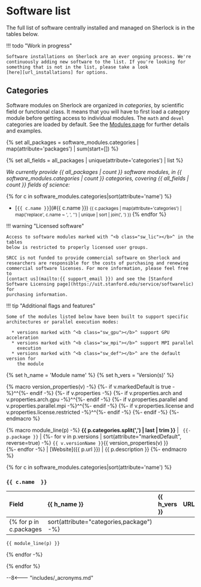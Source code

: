 # Software list

The full list of software centrally installed and managed on Sherlock is in the
tables below.

!!! todo "Work in progress"

    Software installations on Sherlock are an ever ongoing process. We're
    continuously adding new software to the list. If you're looking for
    something that is not in the list, please take a look
    [here][url_installations] for options.

## Categories

Software modules on Sherlock are organized in *categories*, by scientific field
or functional class. It means that you will have to first load a category
module before getting access to individual modules.  The `math` and `devel`
categories are loaded by default. See the [Modules page][url_modules] for
further details and examples.

{% set all_packages =  software_modules.categories |
                       map(attribute='packages') | sum(start=[]) %}

{% set all_fields   =  all_packages |
                       unique(attribute='categories') | list %}

_We currently provide {{ all_packages | count }} software modules, in {{
software_modules.categories | count }} categories, covering {{ all_fields |
count }} fields of science:_


{% for c in software_modules.categories|sort(attribute='name') %}
* [`{{ c.name }}`](#{{ c.name }}) <small>
    {{ c.packages | map(attribute='categories')
                  | map('replace', c.name ~ ', ', '')
                  | unique | sort | join(', ') }}
  </small>
{% endfor %}

!!! warning "Licensed software"

    Access to software modules marked with ^<b class="sw_lic"></b>^ in the tables
    below is restricted to properly licensed user groups.

    SRCC is not funded to provide commercial software on Sherlock and
    researchers are responsible for the costs of purchasing and renewing
    commercial software licenses. For more information, please feel free to
    [contact us](mailto:{{ support_email }}) and see the [Stanford
    Software Licensing page](https://uit.stanford.edu/service/softwarelic) for
    purchasing information.


!!! tip "Additional flags and features"

    Some of the modules listed below have been built to support specific
    architectures or parallel execution modes:

      * versions marked with ^<b class="sw_gpu"></b>^ support GPU acceleration
      * versions marked with ^<b class="sw_mpi"></b>^ support MPI parallel
        execution
      * versions marked with ^<b class="sw_def"></b>^ are the default version for
        the module

{% set h_name = '<img style="float:left;min-width:110px;visibility:hidden"/>Module&nbsp;name' %}
{% set h_vers = '<img style="float:left;min-width:90px;visibility:hidden"/>Version(s)' %}

{% macro version_properties(v) -%}
    {%- if v.markedDefault is true -%}^<b class="sw_def"></b>^{%- endif -%}
    {%- if v.properties -%}
        {%- if v.properties.arch     and v.properties.arch.gpu     -%}^<b class="sw_gpu"></b>^{%- endif -%}
        {%- if v.properties.parallel and v.properties.parallel.mpi -%}^<b class="sw_mpi"></b>^{%- endif -%}
        {%- if v.properties.license  and v.properties.license.restricted -%}^<b class="sw_lic"></b>^{%- endif -%}
    {%- endif -%}
{%- endmacro %}

{% macro module_line(p) -%}
    **{{ p.categories.split(',') | last | trim }}** | <a id="{{ p.package }}">`
    {{- p.package }}`</a> |
    {%- for v in p.versions | sort(attribute="markedDefault", reverse=true) -%}
      `{{ v.versionName }}`{{ version_properties(v) }}<br/>
    {%- endfor -%}
    | [Website]({{ p.url }}) | {{ p.description }}
{%- endmacro %}


{% for c in software_modules.categories|sort(attribute='name') %}
### **`{{ c.name  }}`**

Field | {{ h_name }} | {{ h_vers }} | URL | Description
:---- | :----------- | :----------- | :-- | :----------
  {% for p in c.packages | sort(attribute="categories,package") -%}
    {{ module_line(p) }}
  {% endfor -%}

{% endfor %}


[comment]: #  (link URLs -----------------------------------------------------)

[url_modules]:         /docs/software/modules/
[url_installations]:   /docs/software#installation-requests

--8<--- "includes/_acronyms.md"
